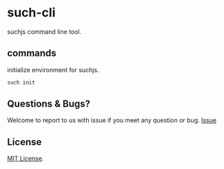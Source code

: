 # such-cli
suchjs command line tool.

## commands
initialize environment for suchjs.
```bash
such init
```

## Questions & Bugs?

Welcome to report to us with issue if you meet any question or bug. [Issue](https://github.com/suchjs/such-cli/issues)

## License

[MIT License](./LICENSE).